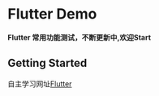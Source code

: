 # Flutter Demo

**Flutter 常用功能测试，不断更新中,欢迎Start**

## Getting Started

自主学习网址[Flutter](https://flutterchina.club/flutter-for-android/)
